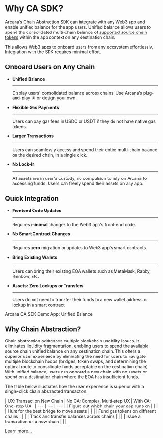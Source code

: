 # Why CA SDK?

Arcana’s Chain Abstraction SDK can integrate with any Web3 app and enable unified balance for the app users. Unified balance allows users to spend the consolidated multi-chain balance of [supported source chain tokens](../../web3-stack/ca_stack/) within the app context on any destination chain.

This allows Web3 apps to onboard users from any ecosystem effortlessly. Integration with the SDK requires minimal effort.

## Onboard Users on Any Chain

- **Unified Balance**

  ______________________________________________________________________

  Display users' consolidated balance across chains. Use Arcana’s plug-and-play UI or design your own.

- **Flexible Gas Payments**

  ______________________________________________________________________

  Users can pay gas fees in USDC or USDT if they do not have native gas tokens.

- **Larger Transactions**

  ______________________________________________________________________

  Users can seamlessly access and spend their entire multi-chain balance on the desired chain, in a single click.

- **No Lock-In**

  ______________________________________________________________________

  All assets are in user's custody, no compulsion to rely on Arcana for accessing funds. Users can freely spend their assets on any app.

## Quick Integration

- **Frontend Code Updates**

  ______________________________________________________________________

  Requires **minimal** changes to the Web3 app's front-end code.

- **No Smart Contract Changes**

  ______________________________________________________________________

  Requires **zero** migration or updates to Web3 app's smart contracts.

- **Bring Existing Wallets**

  ______________________________________________________________________

  Users can bring their existing EOA wallets such as MetaMask, Rabby, Rainbow, etc.

- **Assets: Zero Lockups or Transfers**

  ______________________________________________________________________

  Users do not need to transfer their funds to a new wallet address or lockup in a smart contract.

Arcana CA SDK Demo App: Unified Balance

## Why Chain Abstraction?

Chain abstraction addresses multiple blockchain usability issues. It eliminates liquidity fragmentation, enabling users to spend the available source chain unified balance on any destination chain. This offers a superior user experience by eliminating the need for users to navigate multiple blockchain hoops (bridges, token swaps, and determining the optimal route to consolidate funds acceptable on the destination chain). With unified balance, users can onboard a new chain with no assets or spend on a destination chain where the EOA has insufficient funds.

The table below illustrates how the user experience is superior with a single-click chain abstracted transaction.

| UX: Transact on New Chain | No CA: Complex, Multi-step UX | With CA: One-step UX | | --- | --- | --- | | Figure out which chain your app runs on | | | | Hunt for the best bridge to move assets | | | | Fund gas tokens on different chains | | | | Track and transfer balances across chains | | | | Issue a transaction on a new chain | | |

[Learn more...](https://blog.arcana.network/)
